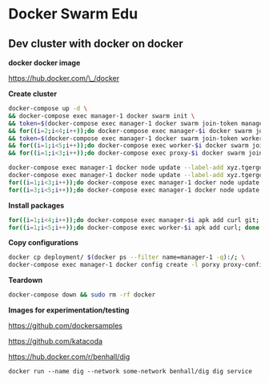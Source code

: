 # Docker Swarm Edu

## Dev cluster with docker on docker

**docker docker image**

https://hub.docker.com/\_/docker

**Create cluster**

```bash
docker-compose up -d \
&& docker-compose exec manager-1 docker swarm init \
&& token=$(docker-compose exec manager-1 docker swarm join-token manager -q | tr -cd "[:print:]") \
&& for((i=2;i<4;i++));do docker-compose exec manager-$i docker swarm join --token $token manager-1:2377;done \
&& token=$(docker-compose exec manager-1 docker swarm join-token worker -q | tr -cd "[:print:]") \
&& for((i=1;i<5;i++));do docker-compose exec worker-$i docker swarm join --token $token manager-1:2377;done \
&& for((i=1;i<3;i++));do docker-compose exec proxy-$i docker swarm join --token $token manager-1:2377;done
```

```bash
docker-compose exec manager-1 docker node update --label-add xyz.tgergo.function=proxy --label-add xyz.tgergo.zone=east proxy-1; \
docker-compose exec manager-1 docker node update --label-add xyz.tgergo.function=proxy --label-add xyz.tgergo.zone=west proxy-2; \
for((i=1;i<3;i++));do docker-compose exec manager-1 docker node update --label-add xyz.tgergo.zone=east worker-$i; done; \
for((i=3;i<5;i++));do docker-compose exec manager-1 docker node update --label-add xyz.tgergo.zone=west worker-$i; done
```

**Install packages**

```bash
for((i=1;i<4;i++));do docker-compose exec manager-$i apk add curl git; done; \
for((i=1;i<5;i++));do docker-compose exec worker-$i apk add curl; done
```

**Copy configurations**

```bash
docker cp deployment/ $(docker ps --filter name=manager-1 -q):/; \
docker-compose exec manager-1 docker config create -l porxy proxy-config deployment/nginx.conf
```

**Teardown**

```bash
docker-compose down && sudo rm -rf docker
```

**Images for experimentation/testing**

https://github.com/dockersamples

https://github.com/katacoda

https://hub.docker.com/r/benhall/dig

`docker run --name dig --network some-network benhall/dig dig service`
